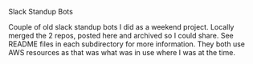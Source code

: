 Slack Standup Bots

Couple of old slack standup bots I did as a weekend project. Locally merged the
2 repos, posted here and archived so I could share. See README files in each
subdirectory for more information. They both use AWS resources as that was what
was in use where I was at the time.
